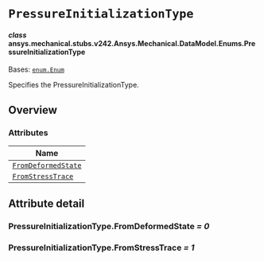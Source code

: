 # `PressureInitializationType`



#### *class* ansys.mechanical.stubs.v242.Ansys.Mechanical.DataModel.Enums.PressureInitializationType

Bases: [`enum.Enum`](https://docs.python.org/3/library/enum.html#enum.Enum)

Specifies the PressureInitializationType.

<!-- !! processed by numpydoc !! -->

<a id="overview"></a>

## Overview

### Attributes

| Name |
| ------------------------------------------------------------------------ |
| [`FromDeformedState`](#PressureInitializationType.FromDeformedState) |
| [`FromStressTrace`](#PressureInitializationType.FromStressTrace) |

<a id="attribute-detail"></a>

## Attribute detail

<a id="PressureInitializationType.FromDeformedState"></a>

### PressureInitializationType.FromDeformedState *= 0*

<a id="PressureInitializationType.FromStressTrace"></a>

### PressureInitializationType.FromStressTrace *= 1*


